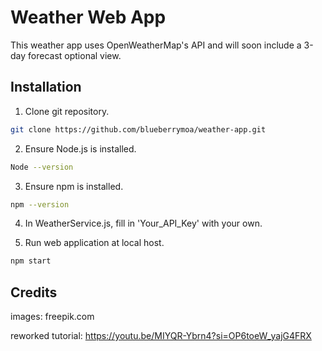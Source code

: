 # Weather Web App

This weather app uses OpenWeatherMap's API and will soon include a 3-day forecast optional view.

## Installation

1. Clone git repository.

```bash
git clone https://github.com/blueberrymoa/weather-app.git
```

2. Ensure Node.js is installed.

```bash
Node --version
```

3. Ensure npm is installed.

```bash
npm --version
```

4. In WeatherService.js, fill in 'Your_API_Key' with your own.

5. Run web application at local host.

```bash
npm start
```

## Credits

images: freepik.com

reworked tutorial: https://youtu.be/MIYQR-Ybrn4?si=OP6toeW_yajG4FRX